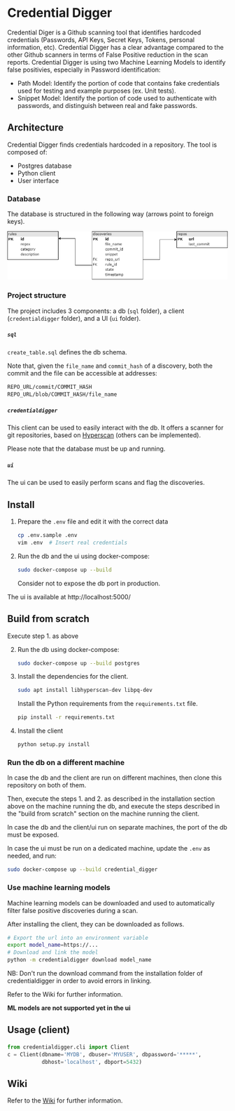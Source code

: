 # Credential Digger

Credential Diger is a Github scanning tool that identifies hardcoded credentials (Passwords, API Keys, Secret Keys, Tokens, personal information, etc).
Credential Digger has a clear advantage compared to the other Github scanners in terms of False Positive reduction in the scan reports. 
Credential Digger is using two Machine Learning Models to identify false positivies, especially in Password identification:
- Path Model: Identify the portion of code that contains fake credentials used for testing and example purposes (ex. Unit tests).
- Snippet Model: Identify the portion of code used to authenticate with passwords, and distinguish between real and fake passwords.

## Architecture

Credential Digger finds credentials hardcoded in a repository.
The tool is composed of:
- Postgres database
- Python client
- User interface

### Database

The database is structured in the following way (arrows point to foreign keys).

![DB Structure](github_assets/database.png)


### Project structure

The project includes 3 components: a db (`sql` folder), a client
(`credentialdigger` folder), and a UI (`ui` folder).

##### `sql`
`create_table.sql` defines the db schema.

Note that, given the `file_name` and `commit_hash` of a discovery, both the
commit and the file can be accessible at addresses:
```bash
REPO_URL/commit/COMMIT_HASH
REPO_URL/blob/COMMIT_HASH/file_name
```

##### `credentialdigger`
This client can be used to easily interact with the db.
It offers a scanner for git repositories, based on
[Hyperscan](https://www.hyperscan.io/) (others can be implemented).

Please note that the database must be up and running.

##### `ui`
The ui can be used to easily perform scans and flag the discoveries.


## Install

1. Prepare the `.env` file and edit it with the correct data
   ```bash
   cp .env.sample .env
   vim .env  # Insert real credentials
   ```

2. Run the db and the ui using docker-compose:
   ```bash
   sudo docker-compose up --build
   ```
   Consider not to expose the db port in production.

The ui is available at http://localhost:5000/

## Build from scratch

Execute step 1. as above

2. Run the db using docker-compose:
   ```bash
   sudo docker-compose up --build postgres
   ```

3. Install the dependencies for the client.
   ```bash
   sudo apt install libhyperscan-dev libpq-dev
   ```
   Install the Python requirements from the `requirements.txt` file.
   ```bash
   pip install -r requirements.txt
   ```

4. Install the client
   ```bash
   python setup.py install
   ```


### Run the db on a different machine

In case the db and the client are run on different machines, then clone this
repository on both of them.

Then, execute the steps 1. and 2. as described in the installation section
above on the machine running the db, and execute the steps described in the
"build from scratch" section on the machine running the client.

In case the db and the client/ui run on separate machines, the port of the db
must be exposed.

In case the ui must be run on a dedicated machine, update the `.env` as needed,
and run:
```bash
sudo docker-compose up --build credential_digger
```


### Use machine learning models

Machine learning models can be downloaded and used to automatically filter
false positive discoveries during a scan.

After installing the client, they can be downloaded as follows.

```bash
# Export the url into an environment variable
export model_name=https://...
# Download and link the model
python -m credentialdigger download model_name
```

NB: Don't run the download command from the installation folder of
credentialdigger in order to avoid errors in linking.

Refer to the Wiki for further information.

**ML models are not supported yet in the ui**

## Usage (client)

```python
from credentialdigger.cli import Client
c = Client(dbname='MYDB', dbuser='MYUSER', dbpassword='*****',
           dbhost='localhost', dbport=5432)
```


## Wiki
Refer to the [Wiki](https://github.com/SAP/credential-digger/wiki) for further information.
